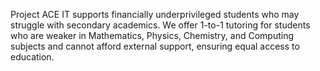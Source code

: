 Project ACE IT supports financially underprivileged students who may struggle with secondary academics. We offer 1-to-1 tutoring for students who are weaker in Mathematics, Physics, Chemistry, and Computing subjects and cannot afford external support, ensuring equal access to education. 
